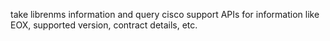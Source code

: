 take librenms information 
and
query cisco support APIs for information like EOX, supported version, contract details, etc.
